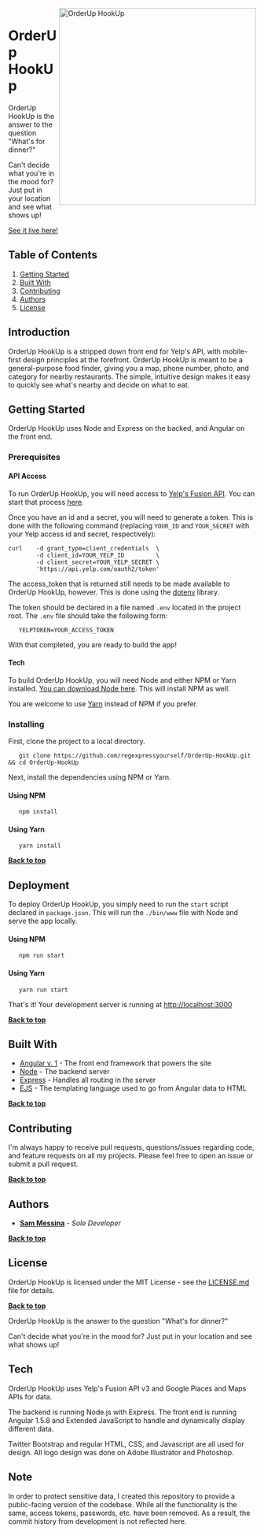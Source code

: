 <img alt="OrderUp HookUp" align="right" src="https://regexpressyourself.github.io/public/ohlogo.png" width="400px"/>

# OrderUp HookUp

OrderUp HookUp is the answer to the question "What's for dinner?"

Can't decide what you're in the mood for? Just put in your location and see what shows up!

[See it live here!](http://www.orderuphookup.com/)

## Table of Contents

1. [Getting Started](#getting-started)
2. [Built With](#built-with)
3. [Contributing](#contributing)
3. [Authors](#authors)
3. [License](#license)


## Introduction

OrderUp HookUp is a stripped down front end for Yelp's API, with mobile-first design principles at the forefront. OrderUp HookUp is meant to be a general-purpose food finder, giving you a map, phone number, photo, and category for nearby restaurants. The simple, intuitive design makes it easy to quickly see what's nearby and decide on what to eat.

## Getting Started

OrderUp HookUp uses Node and Express on the backed, and Angular on the front end. 

### Prerequisites

#### API Access

To run OrderUp HookUp, you will need access to [Yelp's Fusion API](https://www.yelp.com/developers/documentation/v3). You can start that process [here](https://www.yelp.com/developers/documentation/v3/get_started).

Once you have an id and a secret, you will need to generate a token. This is done with the following command (replacing `YOUR_ID` and `YOUR_SECRET` with your Yelp access id and secret, respectively):

``` 
curl    -d grant_type=client_credentials  \
        -d client_id=YOUR_YELP_ID         \
        -d client_secret=YOUR_YELP_SECRET \
        'https://api.yelp.com/oauth2/token'
```

The access_token that is returned still needs to be made available to OrderUp HookUp, however. This is done using the [dotenv](https://www.npmjs.com/package/dotenv) library.

The token should be declared in a file named `.env` located in the project root. The `.env` file should take the following form:

```
   YELPTOKEN=YOUR_ACCESS_TOKEN
```

With that completed, you are ready to build the app!


#### Tech

To build OrderUp HookUp, you will need Node and either NPM or Yarn installed. [You can download Node here](https://nodejs.org/en/download/). This will install NPM as well.

You are welcome to use [Yarn](https://yarnpkg.com/en/) instead of NPM if you prefer.

### Installing

First, clone the project to a local directory.

```
   git clone https://github.com/regexpressyourself/OrderUp-HookUp.git && cd OrderUp-HookUp
```

Next, install the dependencies using NPM or Yarn.

#### Using NPM

```
   npm install
```

#### Using Yarn

```
   yarn install
```


**[Back to top](#table-of-contents)**

## Deployment

To deploy OrderUp HookUp, you simply need to run the `start` script declared in `package.json`. This will run the `./bin/www` file with Node and serve the app locally.

#### Using NPM

```
   npm run start
```

#### Using Yarn

```
   yarn run start
```

   That's it! Your development server is running at [http://localhost:3000](http://localhost:3000)
   

**[Back to top](#table-of-contents)**

## Built With

* [Angular v. 1](https://angularjs.org/) - The front end framework that powers the site
* [Node](https://nodejs.org/en/) - The backend server
* [Express](https://expressjs.com/) - Handles all routing in the server
* [EJS](http://ejs.co/) - The templating language used to go from Angular data to HTML

**[Back to top](#table-of-contents)**

## Contributing

I'm always happy to receive pull requests, questions/issues regarding code, and feature requests on all my projects. Please feel free to open an issue or submit a pull request.

**[Back to top](#table-of-contents)**

## Authors

* **[Sam Messina](https://www.github.com/regexpressyourself)** - *Sole Developer* 

**[Back to top](#table-of-contents)**

## License

OrderUp HookUp is licensed under the MIT License - see the [LICENSE.md](LICENSE.md) file for details.


**[Back to top](#table-of-contents)**













OrderUp HookUp is the answer to the question "What's for dinner?"

Can't decide what you're in the mood for? Just put in your location and see what shows up!

## Tech

OrderUp HookUp uses Yelp's Fusion API v3 and Google Places and Maps APIs for data. 

The backend is running Node.js with Express. The front end is running Angular 1.5.8 and Extended JavaScript to handle and dynamically display different data. 

Twitter Bootstrap and regular HTML, CSS, and Javascript are all used for design. All logo design was done on Adobe Illustrator and Photoshop.

## Note

In order to protect sensitive data, I created this repository to provide a public-facing version of the codebase. While all the functionality is the same, access tokens, passwords, etc. have been removed. As a result, the commit history from development is not reflected here.

